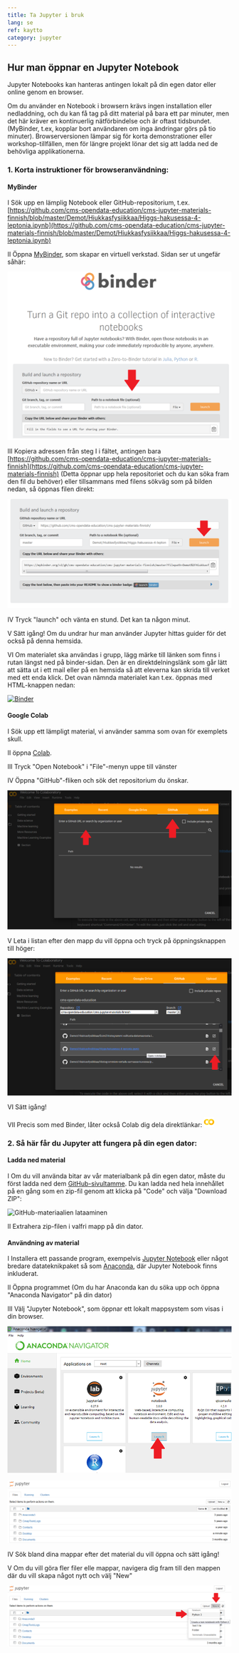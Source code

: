 ```yaml
---
title: Ta Jupyter i bruk
lang: se
ref: kaytto
category: jupyter
---
```



## Hur man öppnar en Jupyter Notebook

<p> Jupyter Notebooks kan hanteras antingen lokalt på din egen dator eller online genom en browser.</p>

<p> Om du använder en Notebook i browsern krävs ingen installation eller nedladdning, och du kan få tag på ditt material på bara ett par minuter, 
men det här kräver en kontinuerlig nätförbindelse och är oftast tidsbundet. (MyBinder, t.ex, kopplar bort användaren om inga ändringar görs på tio minuter). 
Browserversionen lämpar sig för korta demonstrationer eller workshop-tillfällen, men för längre projekt lönar det sig att ladda ned de behövliga applikationerna.
</p>

### 1. Korta instruktioner för browseranvändning:

#### MyBinder

I Sök upp en lämplig Notebook eller GitHub-repositorium, t.ex. [https://github.com/cms-opendata-education/cms-jupyter-materials-finnish/blob/master/Demot/Hiukkasfysiikkaa/Higgs-hakusessa-4-leptonia.ipynb](https://github.com/cms-opendata-education/cms-jupyter-materials-finnish/blob/master/Demot/Hiukkasfysiikkaa/Higgs-hakusessa-4-leptonia.ipynb)

II Öppna [MyBinder](https://mybinder.org), som skapar en virtuell verkstad. Sidan ser ut ungefär såhär:

![binder](../../assets/img/Binder.png)

III Kopiera adressen från steg I i fältet, antingen bara [https://github.com/cms-opendata-education/cms-jupyter-materials-finnish](https://github.com/cms-opendata-education/cms-jupyter-materials-finnish) (Detta öppnar upp hela repositoriet och du kan söka fram den fil du behöver) eller tillsammans med filens sökväg som på bilden nedan, så öppnas filen direkt:

![binder](../../assets/img/Binder2.png)
 

IV Tryck "launch" och vänta en stund. Det kan ta någon minut.


V Sätt igång! Om du undrar hur man använder Jupyter hittas guider för det också på denna hemsida.

VI Om materialet ska användas i grupp, lägg märke till länken som finns i rutan längst ned på binder-sidan. Den är en direktdelningslänk som går lätt att sätta ut i ett mail eller på en hemsida så att eleverna kan skrida till verket med ett enda klick. Det ovan nämnda materialet kan t.ex. öppnas med HTML-knappen nedan: 

[![Binder](https://mybinder.org/badge.svg)](https://mybinder.org/v2/gh/cms-opendata-education/cms-jupyter-materials-finnish/master?filepath=Demot%2FHiukkasfysiikkaa%2FHiggs-hakusessa-4-leptonia.ipynb)


#### Google Colab

I Sök upp ett lämpligt material, vi använder samma som ovan för exemplets skull.

II öppna [Colab](https://colab.research.google.com/notebooks/intro.ipynb).

III Tryck "Open Notebook" i "File"-menyn uppe till vänster

IV Öppna "GitHub"-fliken och sök det repositorium du önskar.

![colab](../../assets/img/Colab.png)


V Leta i listan efter den mapp du vill öppna och tryck på öppningsknappen till höger: 

![colab](../../assets/img/Colab2.png)

VI Sätt igång!
  
VII Precis som med Binder, låter också Colab dig dela direktlänkar:
[![Colaboratory](https://github.com/cms-opendata-education/cms-jupyter-materials-finnish/blob/master/Kuvat/colab_icon.png?raw=true)](https://colab.research.google.com/github/cms-opendata-education/cms-jupyter-materials-finnish/blob/master/Demot/Hiukkasfysiikkaa/Higgs-hakusessa-4-leptonia.ipynb)


### 2. Så här får du Jupyter att fungera på din egen dator:

#### Ladda ned material

I Om du vill använda bitar av vår materialbank på din egen dator, måste du först ladda ned dem [GitHub-sivultamme](https://github.com/cms-opendata-education/cms-jupyter-materials-finnish). 
Du kan ladda ned hela innehållet på en gång som en zip-fil genom att klicka på "Code" och välja "Download ZIP":

![GitHub-materiaalien lataaminen](../../assets/img/github-materiaalien-lataaminen-nuolilla.png)

II Extrahera zip-filen i valfri mapp på din dator.

#### Användning av material

I Installera ett passande program, exempelvis [Jupyter Notebook](https://jupyter.org/) eller något bredare datateknikpaket så som [Anaconda](https://www.anaconda.com/products/individual), där Jupyter Notebook finns inkluderat.

II Öppna programmet (Om du har Anaconda kan du söka upp och öppna "Anaconda Navigator" på din dator)

III Välj "Jupyter Notebook", som öppnar ett lokalt mappsystem som visas i din browser.

![ana](../../assets/img/ana.png)

![tree](../../assets/img/tree.png)

IV Sök bland dina mappar efter det material du vill öppna och sätt igång! 

V Om du vill göra fler filer elle mappar, navigera dig fram till den mappen där du vill skapa något nytt och välj "New"

![new](../../assets/img/tree2.png)
